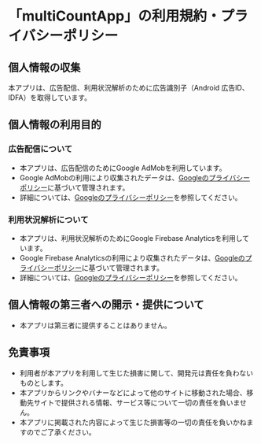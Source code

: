 # 「multiCountApp」の利用規約・プライバシーポリシー

## 個人情報の収集

本アプリは、広告配信、利用状況解析のために広告識別子（Android 広告ID、IDFA）を取得しています。

## 個人情報の利用目的

### 広告配信について

- 本アプリは、広告配信のためにGoogle AdMobを利用しています。
- Google AdMobの利用により収集されたデータは、[Googleのプライバシーポリシー](https://policies.google.com/privacy?hl=ja)に基づいて管理されます。
- 詳細については、[Googleのプライバシーポリシー](https://policies.google.com/privacy?hl=ja)を参照してください。

### 利用状況解析について
- 本アプリは、利用状況解析のためにGoogle Firebase Analyticsを利用しています。
- Google Firebase Analyticsの利用により収集されたデータは、[Googleのプライバシーポリシー](https://policies.google.com/privacy?hl=ja)に基づいて管理されます。
- 詳細については、[Googleのプライバシーポリシー](https://policies.google.com/privacy?hl=ja)を参照してください。

## 個人情報の第三者への開示・提供について

- 本アプリは第三者に提供することはありません。
## 免責事項

- 利用者が本アプリを利用して生じた損害に関して、開発元は責任を負わないものとします。
- 本アプリからリンクやバナーなどによって他のサイトに移動された場合、移動先サイトで提供される情報、サービス等について一切の責任を負いません。
- 本アプリに掲載された内容によって生じた損害等の一切の責任を負いかねますのでご了承ください。